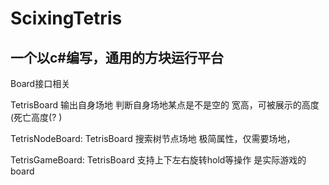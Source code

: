 # ScixingTetris

## 一个以c#编写，通用的方块运行平台

Board接口相关

TetrisBoard 
输出自身场地
判断自身场地某点是不是空的
宽高，可被展示的高度(死亡高度(? )


TetrisNodeBoard: TetrisBoard 搜索树节点场地
极简属性，仅需要场地，

TetrisGameBoard: TetrisBoard
支持上下左右旋转hold等操作 是实际游戏的board
